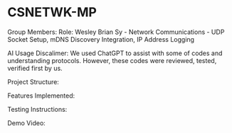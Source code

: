 # CSNETWK-MP

Group Members:         Role:
Wesley Brian Sy -      Network Communications - UDP Socket Setup, mDNS Discovery Integration, IP Address Logging



AI Usage Discalimer:
We used ChatGPT to assist with some of codes and understanding protocols. However, these codes were reviewed, tested, verified first by us.


Project Structure:



Features Implemented:



Testing Instructions:



Demo Video:









